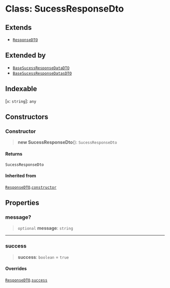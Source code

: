 # Class: SucessResponseDto

## Extends

- [`ResponseDTO`](/api/dtos/Class.ResponseDTO.md)

## Extended by

- [`BaseSucessResponseDataDTO`](/api/dtos/Class.BaseSucessResponseDataDTO.md)
- [`BaseSucessResponseDatasDTO`](/api/dtos/Class.BaseSucessResponseDatasDTO.md)

## Indexable

\[`x`: `string`\]: `any`

## Constructors

<a id="constructor"></a>

### Constructor

> **new SucessResponseDto**(): `SucessResponseDto`

#### Returns

`SucessResponseDto`

#### Inherited from

[`ResponseDTO`](/api/dtos/Class.ResponseDTO.md).[`constructor`](/api/dtos/Class.ResponseDTO.md#constructor)

## Properties

<a id="message"></a>

### message?

> `optional` **message**: `string`

---

<a id="success"></a>

### success

> **success**: `boolean` = `true`

#### Overrides

[`ResponseDTO`](/api/dtos/Class.ResponseDTO.md).[`success`](/api/dtos/Class.ResponseDTO.md#success)
